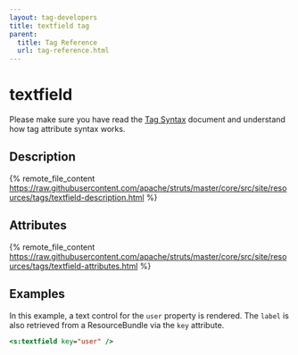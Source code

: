 ```yaml
---
layout: tag-developers
title: textfield tag
parent:
  title: Tag Reference
  url: tag-reference.html
---
```


# textfield

Please make sure you have read the [Tag Syntax](tag-syntax) document and understand how tag attribute syntax works.

## Description

{% remote_file_content https://raw.githubusercontent.com/apache/struts/master/core/src/site/resources/tags/textfield-description.html %}

## Attributes

{% remote_file_content https://raw.githubusercontent.com/apache/struts/master/core/src/site/resources/tags/textfield-attributes.html %}

## Examples

In this example, a text control for the `user` property is rendered. The `label` is also retrieved from a ResourceBundle 
via the `key` attribute.

```jsp
<s:textfield key="user" />
```

